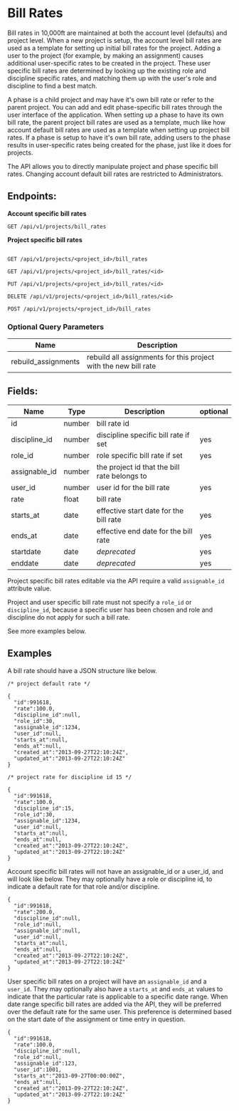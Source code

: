 # Bill Rates

Bill rates in 10,000ft are maintained at both the account level (defaults) and project level. When a new project is setup, the account level bill rates are used as a template for setting up initial bill rates for the project. Adding a user to the project (for example, by making an assignment) causes additional user-specific rates to be created in the project. These user specific bill rates are determined by looking up the existing role and discipline specific rates, and matching them up with the user's role and discipline to find a best match.

A phase is a child project and may have it's own bill rate or refer to the parent project. You can add and edit phase-specific bill rates through the user interface of the application. When setting up a phase to have its own bill rate, the parent project bill rates are used as a template, much like how account default bill rates are used as a template when setting up project bill rates. If a phase is setup to have it's own bill rate, adding users to the phase results in user-specific rates being created for the phase, just like it does for projects.

The API allows you to directly manipulate project and phase specific bill rates. Changing account default bill rates are restricted to Administrators.

## Endpoints:

**Account specific bill rates**

```
GET /api/v1/projects/bill_rates
```

**Project specific bill rates**

```

GET /api/v1/projects/<project_id>/bill_rates

GET /api/v1/projects/<project_id>/bill_rates/<id>

PUT /api/v1/projects/<project_id>/bill_rates/<id>

DELETE /api/v1/projects/<project_id>/bill_rates/<id>

POST /api/v1/projects/<project_id>/bill_rates
```

### Optional Query Parameters

| **Name** | **Description** |
| ------ | --------------- |
| rebuild_assignments | rebuild all assignments for this project with the new bill rate |

## Fields:

| **Name** | **Type** | **Description** | **optional** |
| -------- | -------- | --------------- | ------------ |
| id | number | bill rate id |  |
| discipline_id | number | discipline specific bill rate if set | yes |
| role_id | number | role specific bill rate if set | yes |
| assignable_id | number | the project id that the bill rate belongs to |  |
| user_id | number | user id for the bill rate | yes |
| rate | float | bill rate |  |
| starts_at | date | effective start date for the bill rate | yes |
| ends_at | date | effective end date for the bill rate | yes |
| startdate | date | _deprecated_ | yes |
| enddate | date | _deprecated_ | yes |

Project specific bill rates editable via the API require a valid `assignable_id` attribute value.

Project and user specific bill rate must not specify a `role_id` or `discipline_id`, because a specific user has been chosen and role and discipline do not apply for such a bill rate.

See more examples below.

## Examples

A bill rate should have a JSON structure like below.

```
/* project default rate */

{
  "id":991618,
  "rate":100.0,
  "discipline_id":null,
  "role_id":30,
  "assignable_id":1234,
  "user_id":null,
  "starts_at":null,
  "ends_at":null,
  "created_at":"2013-09-27T22:10:24Z",
  "updated_at":"2013-09-27T22:10:24Z"
}

/* project rate for discipline id 15 */

{
  "id":991618,
  "rate":100.0,
  "discipline_id":15,
  "role_id":30,
  "assignable_id":1234,
  "user_id":null,
  "starts_at":null,
  "ends_at":null,
  "created_at":"2013-09-27T22:10:24Z",
  "updated_at":"2013-09-27T22:10:24Z"
}
```

Account specific bill rates will not have an assignable_id or a user_id, and will look like below. They may optionally have a role or discipline id, to indicate a default rate for that role and/or discipline.

```
{
  "id":991618,
  "rate":200.0,
  "discipline_id":null,
  "role_id":null,
  "assignable_id":null,
  "user_id":null,
  "starts_at":null,
  "ends_at":null,
  "created_at":"2013-09-27T22:10:24Z",
  "updated_at":"2013-09-27T22:10:24Z"
}
```

User specific bill rates on a project will have an `assignable_id` and a `user_id`. They may optionally also have a `starts_at` and `ends_at` values to indicate that the particular rate is applicable to a specific date range. When date range specific bill rates are added via the API, they will be preferred over the default rate for the same user. This preference is determined based on the start date of the assignment or time entry in question.

```
{
  "id":991618,
  "rate":100.0,
  "discipline_id":null,
  "role_id":null,
  "assignable_id":123,
  "user_id":1001,
  "starts_at":"2013-09-27T00:00:00Z",
  "ends_at":null,
  "created_at":"2013-09-27T22:10:24Z",
  "updated_at":"2013-09-27T22:10:24Z"
}
```
